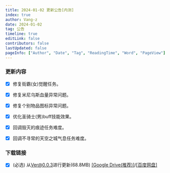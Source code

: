 ```yaml
---
title: 2024-01-02 更新公告[内测]
index: true
author: Vang-z
date: 2024-01-02
tag: 公告
timeline: true
editLink: false
contributors: false
lastUpdated: false
pageInfo: ["Author", "Date", "Tag", "ReadingTime", "Word", "PageView"]
---
```


### 更新内容
- [x] 修复<a>街霸(女)觉醒任务</a>。
- [x] 修复<a>米尼乌斯</a>血量异常问题。
- [x] 修复个别物品图标异常问题。
- [x] 优化<a>圣骑士(男)</a>buff技能效果。
- [x] 回调<a>毁灭的痕迹</a>任务难度。
- [x] 回调<a>不寻常的天空之城气息</a>任务难度。


### 下载链接
- [x] <a>(必选)</a> 从<a>Ver@0.0.3</a>进行更新(68.8MB) [[Google Drive(推荐)]](https://drive.google.com/file/d/1ta1ejkdXA40xMaRIm4oyJ_7aYTZo1Pcq/view)/[[百度网盘]](https://pan.baidu.com/s/1KnWNYQzFhrNgvifyp_WbLA?pwd=hjbi)
